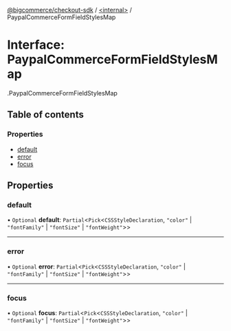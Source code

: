 [@bigcommerce/checkout-sdk](../README.md) / [<internal\>](../modules/internal_.md) / PaypalCommerceFormFieldStylesMap

# Interface: PaypalCommerceFormFieldStylesMap

[<internal>](../modules/internal_.md).PaypalCommerceFormFieldStylesMap

## Table of contents

### Properties

- [default](internal_.PaypalCommerceFormFieldStylesMap.md#default)
- [error](internal_.PaypalCommerceFormFieldStylesMap.md#error)
- [focus](internal_.PaypalCommerceFormFieldStylesMap.md#focus)

## Properties

### default

• `Optional` **default**: `Partial`<`Pick`<`CSSStyleDeclaration`, ``"color"`` \| ``"fontFamily"`` \| ``"fontSize"`` \| ``"fontWeight"``\>\>

___

### error

• `Optional` **error**: `Partial`<`Pick`<`CSSStyleDeclaration`, ``"color"`` \| ``"fontFamily"`` \| ``"fontSize"`` \| ``"fontWeight"``\>\>

___

### focus

• `Optional` **focus**: `Partial`<`Pick`<`CSSStyleDeclaration`, ``"color"`` \| ``"fontFamily"`` \| ``"fontSize"`` \| ``"fontWeight"``\>\>
